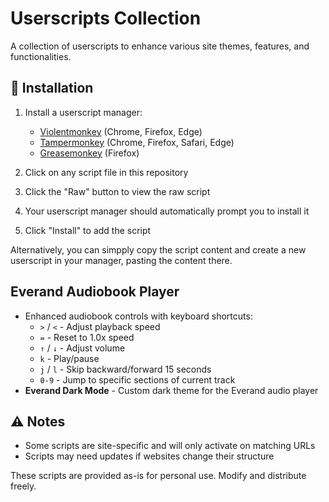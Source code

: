 # Userscripts Collection

A collection of userscripts to enhance various site themes, features, and functionalities.

## 🚀 Installation

1. Install a userscript manager:
   - [Violentmonkey](https://violentmonkey.github.io/) (Chrome, Firefox, Edge)
   - [Tampermonkey](https://www.tampermonkey.net/) (Chrome, Firefox, Safari, Edge)
   - [Greasemonkey](https://www.greasespot.net/) (Firefox)

2. Click on any script file in this repository

3. Click the "Raw" button to view the raw script

4. Your userscript manager should automatically prompt you to install it

5. Click "Install" to add the script

Alternatively, you can simpply copy the script content and create a new userscript in your manager, pasting the content there.

## Everand Audiobook Player

- Enhanced audiobook controls with keyboard shortcuts:
  - `>` / `<` - Adjust playback speed
  - `=` - Reset to 1.0x speed
  - `↑` / `↓` - Adjust volume
  - `k` - Play/pause
  - `j` / `l` - Skip backward/forward 15 seconds
  - `0-9` - Jump to specific sections of current track
- **Everand Dark Mode** - Custom dark theme for the Everand audio player

## ⚠️ Notes

- Some scripts are site-specific and will only activate on matching URLs
- Scripts may need updates if websites change their structure

These scripts are provided as-is for personal use. Modify and distribute freely.
